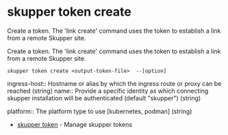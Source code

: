 # skupper token create

Create a token.
The 'link create' command uses the token to establish a link from a remote Skupper site.

Create a token.
The 'link create' command uses the token to establish a link from a remote Skupper site.

    skupper token create <output-token-file>  --[option]

ingress-host:: 
Hostname or alias by which the ingress route or proxy can be reached
 (string)
name:: 
Provide a specific identity as which connecting skupper installation will be authenticated (default "skupper")
 (string)

platform:: 
The platform type to use [kubernetes, podman]
 (string)

* [skupper token](skupper_token.adoc)	 - Manage skupper tokens
